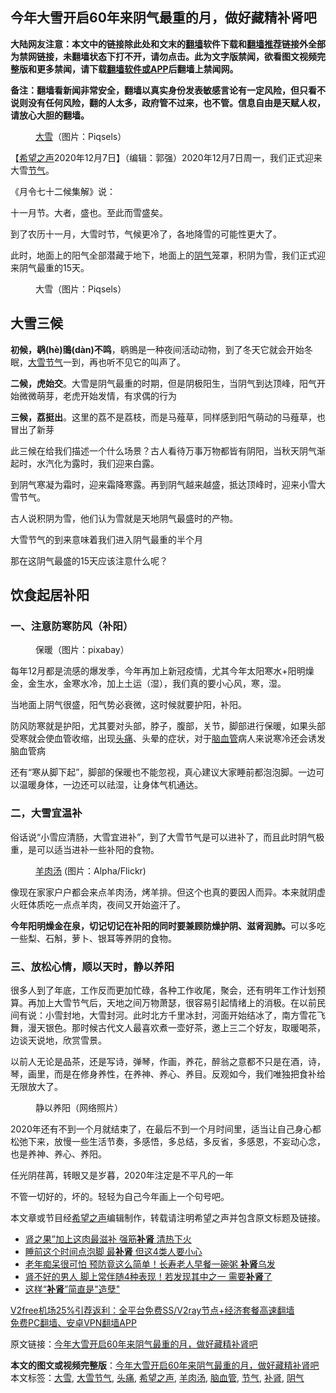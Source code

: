  <h2>今年大雪开启60年来阴气最重的月，做好藏精补肾吧</h2> <p class="notice"><b>大陆网友注意：本文中的链接除此处和文末的<a href="https://github.com/bannedbook/fanqiang" >翻墙</a>软件下载和<a href="https://github.com/killgcd/justmysocks/blob/master/README.md">翻墙推荐</a>链接外全部为禁网链接，未翻墙状态下打不开，请勿点击。此为文字版禁闻，欲看图文视频完整版和更多禁闻，请下载<a href="https://github.com/bannedbook/fanqiang">翻墙软件或APP</a>后翻墙上禁闻网。</p><p>备注：翻墙看新闻非常安全，翻墙以真实身份发表敏感言论有一定风险，但只看不说则没有任何风险，翻的人太多，政府管不过来，也不管。信息自由是天赋人权，请放心大胆的翻墙。</b></p>  <div class="entry"> <figure><figcaption><a href="https://www.bannedbook.org/bnews/tag/%E5%A4%A7%E9%9B%AA/" class="st_tag internal_tag" rel="tag" title="标签 大雪 下的日志">大雪</a>（图片：Piqsels）</figcaption></figure> <p>【<span class='wp_keywordlink_affiliate'><a href="https://www.soundofhope.org" title="希望之声" target="_blank">希望之声</a></span>2020年12月7日】（编辑：郭强）2020年12月7日周一，我们正式迎来大雪<a href="https://www.bannedbook.org/bnews/tag/%E8%8A%82%E6%B0%94/" class="st_tag internal_tag" rel="tag" title="标签 节气 下的日志">节气</a>。</p> <p>《月令七十二候集解》说：</p> <p>十一月节。大者，盛也。至此而雪盛矣。</p> <p>到了农历十一月，大雪时节，气候更冷了，各地降雪的可能性更大了。</p> <p>此时，地面上的阳气全部潜藏于地下，地面上的<a href="https://www.bannedbook.org/bnews/tag/%e9%98%b4%e6%b0%94/" class="st_tag internal_tag" rel="tag" title="标签 阴气 下的日志">阴气</a>笼罩，积阴为雪，我们正式迎来阴气最重的15天。</p> <figure><figcaption>大雪（图片：Piqsels）</figcaption></figure> <h2>大雪三候</h2> <p><strong>初候，鹖(hè)鴠(dàn)不鸣</strong>，鹖鴠是一种夜间活动动物，到了冬天它就会开始冬眠，<a href="https://www.bannedbook.org/bnews/tag/%E5%A4%A7%E9%9B%AA%E8%8A%82%E6%B0%94/" class="st_tag internal_tag" rel="tag" title="标签 大雪节气 下的日志">大雪节气</a>一到，再也听不见它的叫声了。</p>  <p><strong>二候，虎始交</strong>。大雪是阴气最重的时期，但是阴极阳生，当阴气到达顶峰，阳气开始微微萌芽，老虎开始发情，有求偶的行为</p> <p><strong>三候，荔挺出</strong>。这里的荔不是荔枝，而是马薤草，同样感到阳气萌动的马薤草，也冒出了新芽</p> <p>此三候在给我们描述一个什么场景？古人看待万事万物都皆有阴阳，当秋天阴气渐起时，水汽化为露时，我们迎来白露。</p> <p>到阴气寒凝为霜时，迎来霜降寒露。再到阴气越来越盛，抵达顶峰时，迎来小雪大雪节气。</p> <p>古人说积阴为雪，他们认为雪就是天地阴气最盛时的产物。</p> <p>大雪节气的到来意味着我们进入阴气最重的半个月</p>  <p>那在这阴气最盛的15天应该注意什么呢？</p> <h2>饮食起居补阳</h2> <h3>一、注意防寒防风（补阳）</h3> <figure><figcaption>保暖（图片：pixabay）</figcaption></figure> <p>每年12月都是流感的爆发季，今年再加上新冠疫情，尤其今年太阳寒水+阳明燥金，金生水，金寒水冷，加上土运（湿），我们真的要小心风，寒，湿。</p> <p>当地面上阴气很盛，阳气势必衰微，这时候就要护阳，补阳。</p> <p>防风防寒就是护阳，尤其要对头部，脖子，腹部，关节，脚部进行保暖，如果头部受寒就会使血管收缩，出现<a href="https://www.bannedbook.org/bnews/tag/%e5%a4%b4%e7%97%9b/" class="st_tag internal_tag" rel="tag" title="标签 头痛 下的日志">头痛</a>、头晕的症状，对于<a href="https://www.bannedbook.org/bnews/tag/%E8%84%91%E8%A1%80%E7%AE%A1/" class="st_tag internal_tag" rel="tag" title="标签 脑血管 下的日志">脑血管</a>病人来说寒冷还会诱发脑血管病</p> <p>还有“寒从脚下起”，脚部的保暖也不能忽视，真心建议大家睡前都泡泡脚。一边可以温暖身体，一边还可以祛湿，让身体气机通达。</p> <h3>二，大雪宜温补</h3> <p>俗话说“小雪应清肠，大雪宜进补”，到了大雪节气是可以进补了，而且此时阴气极重，是可以适当进补一些补阳的食物。</p>  <figure><figcaption><a href="https://www.bannedbook.org/bnews/tag/%E7%BE%8A%E8%82%89%E6%B1%A4/" class="st_tag internal_tag" rel="tag" title="标签 羊肉汤 下的日志">羊肉汤</a> (图片：Alpha/Flickr)</figcaption></figure> <p>像现在家家户户都会来点羊肉汤，烤羊排。但这个也真的要因人而异。本来就阴虚火旺体质吃一点点羊肉，夜间又开始盗汗了。</p> <p><strong>今年阳明燥金在泉，切记切记在补阳的同时要兼顾防燥护阴、滋肾润肺。</strong>可以多吃一些梨、石斛，萝卜、银耳等养阴的食物。</p> <h3>三、放松心情，顺以天时，静以养阳</h3> <p>很多人到了年底，工作反而更加忙碌，各种工作收尾，聚会，还有明年工作计划预算。再加上大雪节气后，天地之间万物萧瑟，很容易引起情绪上的消极。在以前民间有说：小雪封地，大雪封河。此时北方千里冰封，河面开始结冰了，南方雪花飞舞，漫天银色。那时候古代文人最喜欢煮一壶好茶，邀上三二个好友，取暖喝茶，边谈天说地，欣赏雪景。</p> <p>以前人无论是品茶，还是写诗，弹琴，作画，养花，醉翁之意都不只是在酒，诗，琴，画里，而是在修身养性，在养神、养心、养目。反观如今，我们唯独把食补给无限放大了。</p> <figure><figcaption>静以养阳（网络照片）</figcaption></figure> <p>2020年还有不到一个月就结束了，在最后不到一个月时间里，适当让自己身心都松弛下来，放慢一些生活节奏，多感悟，多总结，多反省，多感恩，不妄动心念，也是养神、养心、养阳。</p> <p>任光阴荏苒，转眼又是岁暮，2020年注定是不平凡的一年</p>  <p>不管一切好的，坏的。轻轻为自己今年画上一个句号吧。</p> <p>本文章或节目经<a href="https://www.bannedbook.org/bnews/tag/%e5%b8%8c%e6%9c%9b%e4%b9%8b%e5%a3%b0/" class="st_tag internal_tag" rel="tag" title="标签 希望之声 下的日志">希望之声</a>编辑制作，转载请注明希望之声并包含原文标题及链接。</p> <ul class='op-related-articles' title='相关阅读'> <li><a href='https://www.bannedbook.org/bnews/lifebaike/20201207/1443548.html' target='_blank'>肾之果”加上这肉最滋补 强筋<b>补肾</b> 清热下火</a></li> <li><a href='https://www.bannedbook.org/bnews/health/20201204/1442083.html' target='_blank'>睡前这个时间点泡脚 最<b>补肾</b> 但这4类人要小心</a></li> <li><a href='https://www.bannedbook.org/bnews/health/20201204/1442015.html' target='_blank'>老年痴呆很可怕 预防竟这么简单！长寿老人早餐一碗粥 <b>补肾</b>乌发</a></li> <li><a href='https://www.bannedbook.org/bnews/health/20201129/1438958.html' target='_blank'>肾不好的男人 脚上常伴随4种表现！若发现其中之一 需要<b>补肾</b>了</a></li> <li><a href='https://www.bannedbook.org/bnews/comments/20201123/1435660.html' target='_blank'>这样“<b>补肾</b>”简直是&quot;造孽&quot;</a></li> </ul> <p class="texttj"> <a href="https://www.bannedbook.org/forum23/topic22702.html" target="_blank">V2free机场25%引荐返利：全平台免费SS/V2ray节点+经济套餐高速翻墙</a><br/> <a href="https://github.com/bannedbook/fanqiang/wiki/%E7%A6%81%E9%97%BB%E7%BD%91%E5%AE%89%E5%8D%93%E7%BF%BB%E5%A2%99%E6%96%B0%E9%97%BBAPP" target="_blank">免费PC翻墙、安卓VPN翻墙APP</a></p><p>原文链接：<a class="src_link"  href="https://www.soundofhope.org/post/451144" target="_blank">今年大雪开启60年来阴气最重的月，做好藏精补肾吧</a></p><a name='sharetosocial'></a>       <div><b>本文的图文或视频完整版</b>：<a href='https://www.bannedbook.org/bnews/comments/20201208/1443863.html'>今年大雪开启60年来阴气最重的月，做好藏精补肾吧</a></div>  </div><!--END ENTRY--> <div class="postfooter"> <div>本文标签：<a href="https://www.bannedbook.org/bnews/tag/%E5%A4%A7%E9%9B%AA/" rel="tag">大雪</a>, <a href="https://www.bannedbook.org/bnews/tag/%E5%A4%A7%E9%9B%AA%E8%8A%82%E6%B0%94/" rel="tag">大雪节气</a>, <a href="https://www.bannedbook.org/bnews/tag/%e5%a4%b4%e7%97%9b/" rel="tag">头痛</a>, <a href="https://www.bannedbook.org/bnews/tag/%e5%b8%8c%e6%9c%9b%e4%b9%8b%e5%a3%b0/" rel="tag">希望之声</a>, <a href="https://www.bannedbook.org/bnews/tag/%E7%BE%8A%E8%82%89%E6%B1%A4/" rel="tag">羊肉汤</a>, <a href="https://www.bannedbook.org/bnews/tag/%E8%84%91%E8%A1%80%E7%AE%A1/" rel="tag">脑血管</a>, <a href="https://www.bannedbook.org/bnews/tag/%E8%8A%82%E6%B0%94/" rel="tag">节气</a>, <a href="https://www.bannedbook.org/bnews/tag/%e8%a1%a5%e8%82%be/" rel="tag">补肾</a>, <a href="https://www.bannedbook.org/bnews/tag/%e9%98%b4%e6%b0%94/" rel="tag">阴气</a></div>  </div><!--END POSTFOOTER--> 